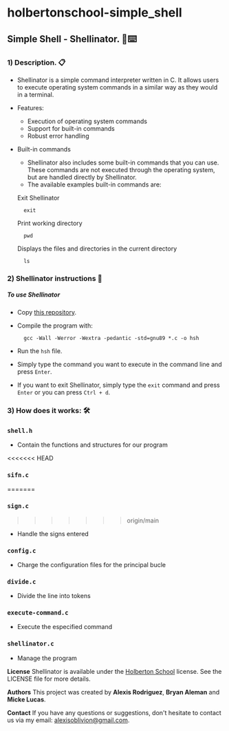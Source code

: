 # holbertonschool-simple_shell
## Simple Shell - Shellinator. 🤖⌨️

### 1) **Description.** 📋

* Shellinator is a simple command interpreter written in C. It allows users to execute operating system commands in a similar way as they would in a terminal.

* Features:
    - Execution of operating system commands
    - Support for built-in commands
    - Robust error handling


* Built-in commands

  - Shellinator also includes some built-in commands that you can use. These commands are not executed through the operating system, but are handled directly by Shellinator.
  - The available examples built-in commands are:


  Exit Shellinator

        exit

  Print working directory

        pwd

  Displays the files and directories in the current directory

        ls

### 2) **Shellinator instructions** 📝
##### To use Shellinator
* Copy [this repository](https://github.com/Magnusmajo/holbertonschool-simple_shell.git).
* Compile the program with:

        gcc -Wall -Werror -Wextra -pedantic -std=gnu89 *.c -o hsh

* Run the `hsh` file.
* Simply type the command you want to execute in the command line and press `Enter`.
* If you want to exit Shellinator, simply type the `exit` command and press `Enter` or you can press `Ctrl + d`.

### 3) **How does it works:** 🛠️

### `shell.h`
-    Contain the functions and structures for our program

<<<<<<< HEAD
### `sifn.c`
=======
### `sign.c`  
>>>>>>> origin/main
-    Handle the signs entered

### `config.c`
-    Charge the configuration files for the principal bucle

###  `divide.c`
-    Divide the line into tokens

###  `execute-command.c`
-    Execute the especified command

###  `shellinator.c`
-    Manage the program


**License**
Shellinator is available under the [Holberton School](https://www.holbertonschool.com) license. See the LICENSE file for more details.

**Authors**
This project was created by **Alexis Rodriguez**, **Bryan Aleman** and **Micke Lucas**.

**Contact**
If you have any questions or suggestions, don't hesitate to contact us via my email: alexisoblivion@gmail.com.
